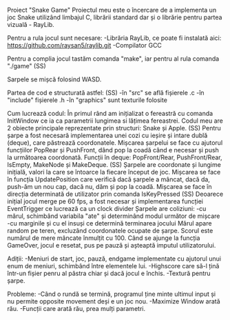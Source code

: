 Proiect "Snake Game"
Proiectul meu este o încercare de a implementa un joc Snake utilizând limbajul C,
librării standard dar și o librărie pentru partea vizuală - RayLib.

Pentru a rula jocul sunt necesare:
    -Librăria RayLib, ce poate fi instalată aici: https://github.com/raysan5/raylib.git
    -Compilator GCC

Pentru a complia jocul tastăm comanda "make", iar pentru al rula comanda "./game"
(SS)

Sarpele se mișcă folosind WASD.

Partea de cod e structurată astfel:
(SS)
    -în "src" se află fișierele .c 
    -în "include" fișierele .h
    -în "graphics" sunt texturile folosite

Cum lucrează codul:
În primul rând am inițializat o fereastră cu comanda InitWindow ce ia ca parametrii lungimea si lățimea fereastrei.
Codul meu are 2 obiecte principale reprezentate prin structuri: Snake și Apple.
(SS)
Pentru șarpe a fost necesară implementarea unei cozi cu ieșire și intare dublă (deque), care păstrează coordonatele.
Mișcarea șarpelui se face cu ajutorul funcțiilor PopRear și PushFront, dând pop la coadă când e necesar și push la 
următoarea coordonată.
Funcții în deque: PopFront/Rear, PushFront/Rear, IsEmpty, MakeNode și MakeDeque.
(SS)
Șarpele are coordonate și lungime inițială, valori la care se întoarce la fiecare început de joc.
Mișcarea se face în funcția UpdatePosition care verifică dacă șarpele a mâncat, dacă da, push-ăm un nou cap,
dacă nu, dăm și pop la coadă. Mișcarea se face în direcția determinată de utilizator prin comanda IsKeyPressed
(SS)
Deoarece inițial jocul merge pe 60 fps, a fost necesar și implementarea funcției EventTrigger ce lucrează ca un clock divider
Șarpele are coliziuni:
    -cu mărul, schimbând variabila "ate" și determinând modul următor de mișcare
    -cu marginile și cu el insuși ce determină terminarea jocului
Mărul apare random pe teren, excluzând coordonatele ocupate de șarpe.
Scorul este numărul de mere mâncate înmulțit cu 100.
Când se ajunge la funcția GameOver, jocul e resetat, pus pe pauză și așteaptă imputul utilizatorului.

Adiții:
    -Meniuri de start, joc, pauză, endgame implementate cu ajutorul unui enum de meniuri, schimbând între elementele lui.
    -Highscore care să-l țină într-un fișier penru al păstra chiar și dacă jocul e închis.
    -Textură pentru șarpe.

Probleme:
    -Când o rundă se termină, programul ține minte ultimul input și nu permite opposite movement deși e un joc nou.
    -Maximize Window arată rău.
    -Funcții care arată rău, prea mulți parametri.
